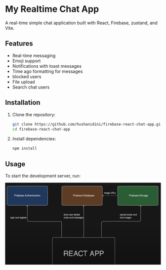 # My Realtime Chat App

A real-time simple chat application built with React, Firebase, zustand, and Vite.

## Features

- Real-time messaging
- Emoji support
- Notifications with toast messages
- Time ago formatting for messages
- blocked users
- File upload
- Search chat users

## Installation

1. Clone the repository:
   ```bash
   git clone https://github.com/hushanidini/firebase-react-chat-app.git
   cd firebase-react-chat-app
   ```

2. Install dependencies:
   ```bash
   npm install
   ```

## Usage

To start the development server, run:

![alt text](image.png)


